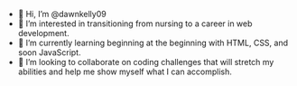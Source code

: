 - 👋 Hi, I’m @dawnkelly09
- 👀 I’m interested in transitioning from nursing to a career in web development.
- 🌱 I’m currently learning beginning at the beginning with HTML, CSS, and soon JavaScript.
- 💞️ I’m looking to collaborate on coding challenges that will stretch my abilities and help me show myself what I can accomplish.

<!---
dawnkelly09/dawnkelly09 is a ✨ special ✨ repository because its `README.md` (this file) appears on your GitHub profile.
You can click the Preview link to take a look at your changes.
--->
